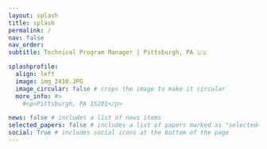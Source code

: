 ```yaml
---
layout: splash
title: splash
permalink: /
nav: false
nav_order: 
subtitle: Technical Program Manager | Pittsburgh, PA 🇺🇸

splashprofile:
  align: left
  image: img_2410.JPG
  image_circular: false # crops the image to make it circular
  more_info: #>
    #<p>Pittsburgh, PA 15201</p>

news: false # includes a list of news items
selected_papers: false # includes a list of papers marked as "selected={true}"
social: True # includes social icons at the bottom of the page
--- 
```

